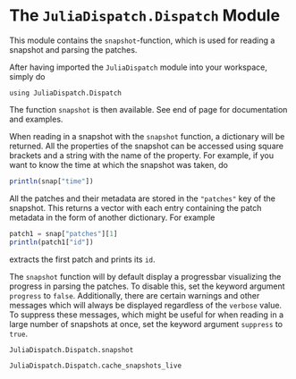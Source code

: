 # The `JuliaDispatch.Dispatch` Module

This module contains the `snapshot`-function, which is used for reading a snapshot and parsing the patches.


After having imported the `JuliaDispatch` module into your workspace, simply do

```@repl
using JuliaDispatch.Dispatch
```

The function `snapshot` is then available. See end of page for documentation and examples.

When reading in a snapshot with the `snapshot` function, a dictionary will be returned. All the properties of the snapshot can be accessed using square brackets and a string with the name of the property. For example, if you want to know the time at which the snapshot was taken, do

```julia
println(snap["time"])
```

All the patches and their metadata are stored in the `"patches"` key of the snapshot. This returns a vector with each entry containing the patch metadata in the form of another dictionary. For example

```julia
patch1 = snap["patches"][1]
println(patch1["id"])
```

extracts the first patch and prints its `id`.

The `snapshot` function will by default display a progressbar visualizing the progress in parsing the patches. To disable this, set the keyword argument `progress` to `false`. Additionally, there are certain warnings and other messages which will always be displayed regardless of the `verbose` value. To suppress these messages, which might be useful for when reading in a large number of snapshots at once, set the keyword argument `suppress` to `true`. 

```@docs
JuliaDispatch.Dispatch.snapshot
```


```@docs
JuliaDispatch.Dispatch.cache_snapshots_live
```